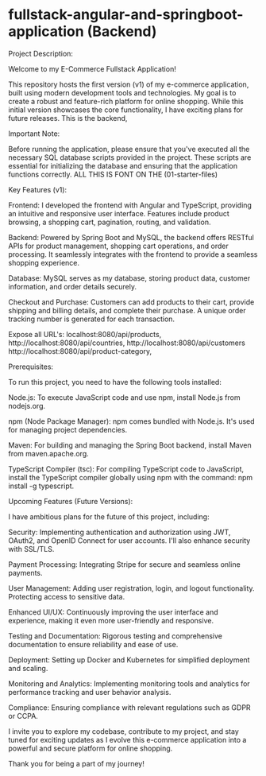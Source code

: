 # fullstack-angular-and-springboot-application (Backend)

Project Description:

Welcome to my E-Commerce Fullstack Application!

This repository hosts the first version (v1) of my e-commerce application, built using modern development tools and technologies. My goal is to create a robust and feature-rich platform for online shopping. While this initial version showcases the core functionality, I have exciting plans for future releases. This is the backend,

Important Note:

Before running the application, please ensure that you've executed all the necessary SQL database scripts provided in the project. These scripts are essential for initializing the database and ensuring that the application functions correctly. ALL THIS IS FONT ON THE (01-starter-files) 



Key Features (v1):

Frontend: I developed the frontend with Angular and TypeScript, providing an intuitive and responsive user interface. Features include product browsing, a shopping cart, pagination, routing, and validation.

Backend: Powered by Spring Boot and MySQL, the backend offers RESTful APIs for product management, shopping cart operations, and order processing. It seamlessly integrates with the frontend to provide a seamless shopping experience.

Database: MySQL serves as my database, storing product data, customer information, and order details securely.

Checkout and Purchase: Customers can add products to their cart, provide shipping and billing details, and complete their purchase. A unique order tracking number is generated for each transaction.



Expose all URL's:
localhost:8080/api/products,
http://localhost:8080/api/countries,
http://localhost:8080/api/customers
http://localhost:8080/api/product-category,


Prerequisites:

To run this project, you need to have the following tools installed:

Node.js: To execute JavaScript code and use npm, install Node.js from nodejs.org.

npm (Node Package Manager): npm comes bundled with Node.js. It's used for managing project dependencies.

Maven: For building and managing the Spring Boot backend, install Maven from maven.apache.org.

TypeScript Compiler (tsc): For compiling TypeScript code to JavaScript, install the TypeScript compiler globally using npm with the command: npm install -g typescript.

Upcoming Features (Future Versions):

I have ambitious plans for the future of this project, including:

Security: Implementing authentication and authorization using JWT, OAuth2, and OpenID Connect for user accounts. I'll also enhance security with SSL/TLS.

Payment Processing: Integrating Stripe for secure and seamless online payments.

User Management: Adding user registration, login, and logout functionality. Protecting access to sensitive data.

Enhanced UI/UX: Continuously improving the user interface and experience, making it even more user-friendly and responsive.

Testing and Documentation: Rigorous testing and comprehensive documentation to ensure reliability and ease of use.

Deployment: Setting up Docker and Kubernetes for simplified deployment and scaling.

Monitoring and Analytics: Implementing monitoring tools and analytics for performance tracking and user behavior analysis.

Compliance: Ensuring compliance with relevant regulations such as GDPR or CCPA.

I invite you to explore my codebase, contribute to my project, and stay tuned for exciting updates as I evolve this e-commerce application into a powerful and secure platform for online shopping.

Thank you for being a part of my journey!

